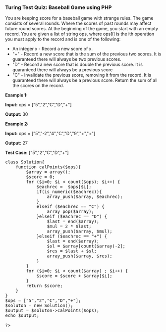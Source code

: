 ### **Turing Test Quiz: Baseball Game using PHP**

<p>You are keeping score for a baseball game with strange rules. The game consists of several rounds. Where the scores of past rounds may affect future round scores.
At the beginning of the game, you start with an empty record. You are given a list of string ops, where ops[i] is the ith operation you must apply to the record and is one of the following:

-  An integer x - Record a new score of x.
- "+" - Record a new score that is the sum of the previous two scores. It is guaranteed there will always be two previous scores.
- "D" - Record a new score that is double the previous score. It is guaranteed there will always be a previous score
- "C" - Invalidate the previous score, removing it from the record. It is guaranteed there will always be a previous score.
Return the sum of all the scores on the record.

**Example 1:**

**Input:** ops = ["5","2","C","D","+"]

**Output:** 30

**Example 2:**

**Input:** ops = ["5","-2","4","C","D","9","+","+"]

**Output:** 27

**Test Case:** ["5","2","C","D","+"]
</p>


<pre>
class Solution{
	function calPoints($ops){
		$array = array();
		$score = 0;
		for ($i=0; $i < count($ops); $i++) { 
			$eachrec =  $ops[$i];
			if(is_numeric($eachrec)){
				array_push($array, $eachrec);
			}	
			elseif ($eachrec == "C") {
				array_pop($array);
			}elseif ($eachrec == "D") {
				$last = end($array);
				$mul = 2 * $last;
				array_push($array, $mul);
			}elseif ($eachrec == "+") {
				$last = end($array);
				$sl = $array[count($array)-2]; 
				$res = $last + $sl;
				array_push($array, $res);
			}
		}		
		for ($i=0; $i < count($array) ; $i++) { 
			$score = $score + $array[$i];
		}
		return $score;		
	}
}
$ops = ["5","2","C","D","+"];
$soluton = new Solution();
$output = $soluton->calPoints($ops);
echo $output;

?>
</pre>